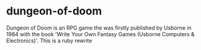 dungeon-of-doom
===============

Dungeon of Doom is an RPG game the was firstly published by Usborne in 1984 with the book 'Write Your Own Fantasy Games (Usborne Computers &amp; Electronics)'.  This is a ruby rewrite